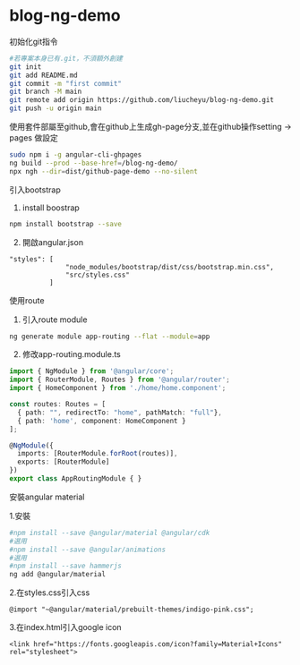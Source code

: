 # blog-ng-demo

初始化git指令

~~~bash
#若專案本身已有.git，不須額外創建
git init
git add README.md
git commit -m "first commit"
git branch -M main
git remote add origin https://github.com/liucheyu/blog-ng-demo.git
git push -u origin main
~~~

使用套件部屬至github,會在github上生成gh-page分支,並在github操作setting -> pages 做設定

~~~bash
sudo npm i -g angular-cli-ghpages
ng build --prod --base-href=/blog-ng-demo/
npx ngh --dir=dist/github-page-demo --no-silent
~~~

引入bootstrap

1. install boostrap

~~~bash
npm install bootstrap --save
~~~

2. 開啟angular.json

~~~
"styles": [
              "node_modules/bootstrap/dist/css/bootstrap.min.css",
              "src/styles.css"
          ]
~~~

使用route

1. 引入route module

~~~bash
ng generate module app-routing --flat --module=app
~~~

2. 修改app-routing.module.ts

~~~typescript
import { NgModule } from '@angular/core';
import { RouterModule, Routes } from '@angular/router';
import { HomeComponent } from './home/home.component';

const routes: Routes = [
  { path: "", redirectTo: "home", pathMatch: "full"},
  { path: 'home', component: HomeComponent }
];

@NgModule({
  imports: [RouterModule.forRoot(routes)],
  exports: [RouterModule]
})
export class AppRoutingModule { }
~~~


安裝angular material

1.安裝

~~~bash
#npm install --save @angular/material @angular/cdk
#選用
#npm install --save @angular/animations
#選用
#npm install --save hammerjs
ng add @angular/material
~~~

2.在styles.css引入css

~~~
@import "~@angular/material/prebuilt-themes/indigo-pink.css";
~~~

3.在index.html引入google icon

~~~
<link href="https://fonts.googleapis.com/icon?family=Material+Icons" rel="stylesheet">
~~~